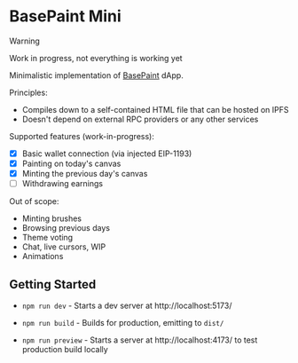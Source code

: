 # BasePaint Mini

> [!WARNING]
> Work in progress, not everything is working yet

Minimalistic implementation of [BasePaint](https://basepaint.xyz/) dApp.

Principles:

- Compiles down to a self-contained HTML file that can be hosted on IPFS
- Doesn't depend on external RPC providers or any other services

Supported features (work-in-progress):

- [x] Basic wallet connection (via injected EIP-1193)
- [x] Painting on today's canvas
- [x] Minting the previous day's canvas
- [ ] Withdrawing earnings

Out of scope:

- Minting brushes
- Browsing previous days
- Theme voting
- Chat, live cursors, WIP
- Animations

## Getting Started

- `npm run dev` - Starts a dev server at http://localhost:5173/

- `npm run build` - Builds for production, emitting to `dist/`

- `npm run preview` - Starts a server at http://localhost:4173/ to test production build locally
